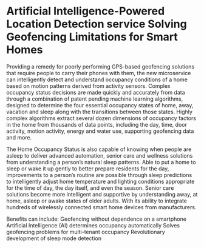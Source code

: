 
# Artificial Intelligence-Powered Location Detection service Solving Geofencing Limitations for Smart Homes


Providing a remedy for poorly performing GPS-based geofencing solutions that require people to carry their phones with them, the new microservice can intelligently detect and understand occupancy conditions of a home based on motion patterns derived from activity sensors. Complex occupancy status decisions are made quickly and accurately from data through a combination of patent pending machine learning algorithms, designed to determine the four essential occupancy states of home, away, vacation and sleep along with the transitions between those states. Highly complex algorithms extract several dozen dimensions of occupancy factors in the home from thousands of data points, including the day, time, door activity, motion activity, energy and water use, supporting geofencing data and more.

The Home Occupancy Status is also capable of knowing when people are asleep to deliver advanced automation, senior care and wellness solutions from understanding a person’s natural sleep patterns. Able to put a home to sleep or wake it up gently to better prepare residents for the day, improvements to a person’s routine are possible through sleep predictions to intelligently adjust home temperature and lighting conditions appropriate for the time of day, the day itself, and even the season. Senior care solutions become more intelligent and supportive by understanding away, at home, asleep or awake states of older adults. With its ability to integrate hundreds of wirelessly connected smart home devices from manufacturers.

Benefits can include:
Geofencing without dependence on a smartphone
Artificial Intelligence (AI) determines occupancy automatically
Solves geofencing problems for multi-tenant occupancy
Revolutionary development of sleep mode detection

